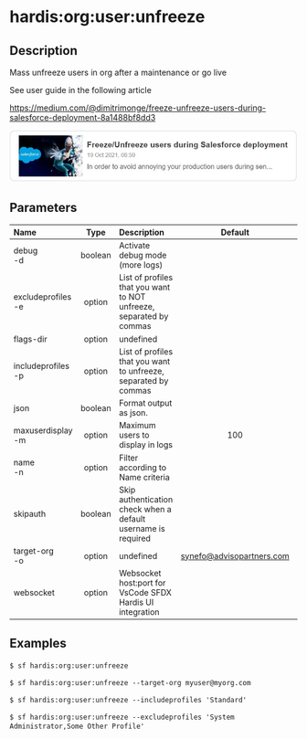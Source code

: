 <!-- This file has been generated with command 'sf hardis:doc:plugin:generate'. Please do not update it manually or it may be overwritten -->
# hardis:org:user:unfreeze

## Description

Mass unfreeze users in org after a maintenance or go live

See user guide in the following article

<https://medium.com/@dimitrimonge/freeze-unfreeze-users-during-salesforce-deployment-8a1488bf8dd3>

[![How to freeze / unfreeze users during a Salesforce deployment](https://github.com/hardisgroupcom/sfdx-hardis/raw/main/docs/assets/images/article-freeze.jpg)](https://medium.com/@dimitrimonge/freeze-unfreeze-users-during-salesforce-deployment-8a1488bf8dd3)

## Parameters

|Name|Type|Description|Default|Required|Options|
|:---|:--:|:----------|:-----:|:------:|:-----:|
|debug<br/>-d|boolean|Activate debug mode (more logs)||||
|excludeprofiles<br/>-e|option|List of profiles that you want to NOT unfreeze, separated by commas||||
|flags-dir|option|undefined||||
|includeprofiles<br/>-p|option|List of profiles that you want to unfreeze, separated by commas||||
|json|boolean|Format output as json.||||
|maxuserdisplay<br/>-m|option|Maximum users to display in logs|100|||
|name<br/>-n|option|Filter according to Name criteria||||
|skipauth|boolean|Skip authentication check when a default username is required||||
|target-org<br/>-o|option|undefined|synefo@advisopartners.com|||
|websocket|option|Websocket host:port for VsCode SFDX Hardis UI integration||||

## Examples

```shell
$ sf hardis:org:user:unfreeze
```

```shell
$ sf hardis:org:user:unfreeze --target-org myuser@myorg.com
```

```shell
$ sf hardis:org:user:unfreeze --includeprofiles 'Standard'
```

```shell
$ sf hardis:org:user:unfreeze --excludeprofiles 'System Administrator,Some Other Profile'
```


